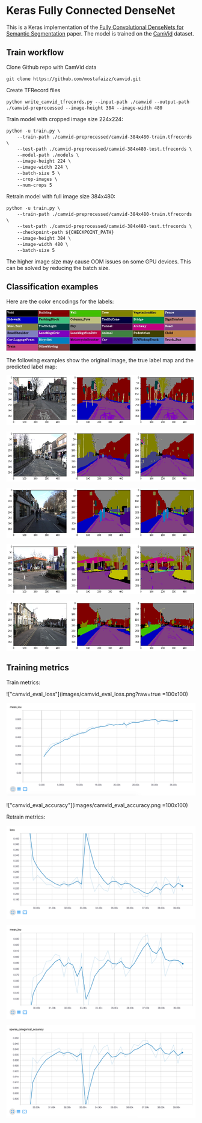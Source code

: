 # Keras Fully Connected DenseNet

This is a Keras implementation of the [Fully Convolutional DenseNets for Semantic Segmentation](https://arxiv.org/abs/1611.09326) paper.
The model is trained on the [CamVid](http://mi.eng.cam.ac.uk/research/projects/VideoRec/CamVid/) dataset. 

## Train workflow

Clone Github repo with CamVid data

    git clone https://github.com/mostafaizz/camvid.git

Create TFRecord files

    python write_camvid_tfrecords.py --input-path ./camvid --output-path ./camvid-preprocessed --image-height 384 --image-width 480

Train model with cropped image size 224x224:

    python -u train.py \
        --train-path ./camvid-preprocessed/camvid-384x480-train.tfrecords \
        --test-path ./camvid-preprocessed/camvid-384x480-test.tfrecords \
        --model-path ./models \
        --image-height 224 \
        --image-width 224 \
        --batch-size 5 \
        --crop-images \
        --num-crops 5

Retrain model with full image size 384x480:

    python -u train.py \
        --train-path ./camvid-preprocessed/camvid-384x480-train.tfrecords \
        --test-path ./camvid-preprocessed/camvid-384x480-test.tfrecords \
        --checkpoint-path ${CHECKPOINT_PATH}
        --image-height 384 \
        --image-width 480 \
        --batch-size 5

The higher image size may cause OOM issues on some GPU devices. This can be solved by reducing the batch size.

## Classification examples

Here are the color encodings for the labels:

!["LabelsColorKey"](images/LabelsColorKey.jpg?raw=true "LabelsColorKey")

The following examples show the original image, the true label map and the predicted label map:

!["camvid-segmentation-1"](images/camvid-segmentation-1.png?raw=true "camvid-segmentation-1")

!["camvid-segmentation-1"](images/camvid-segmentation-2.png?raw=true "camvid-segmentation-2")

!["camvid-segmentation-3"](images/camvid-segmentation-3.png?raw=true "camvid-segmentation-3")

!["camvid-segmentation-4"](images/camvid-segmentation-4.png?raw=true "camvid-segmentation-4")

!["camvid-segmentation-5"](images/camvid-segmentation-5.png?raw=true "camvid-segmentation-5")

## Training metrics

Train metrics:

!["camvid_eval_loss"](images/camvid_eval_loss.png?raw=true =100x100)

!["camvid_eval_iou"](images/camvid_eval_iou.png)

!["camvid_eval_accuracy"](images/camvid_eval_accuracy.png =100x100)

Retrain metrics:

!["camvid_eval_loss_retrain"](images/camvid_eval_loss_retrain.png?raw=true "camvid_eval_loss_retrain")

!["camvid_eval_iou_retrain"](images/camvid_eval_iou_retrain.png?raw=true "camvid_eval_iou_retrain")

!["camvid_eval_accuracy_retrain"](images/camvid_eval_accuracy_retrain.png?raw=true "camvid_eval_accuracy_retrain")
